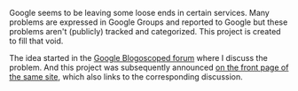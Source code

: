 Google seems to be leaving some loose ends in certain services. Many problems are expressed in Google Groups and reported to Google but these problems aren't (publicly) tracked and categorized. This project is created to fill that void.

The idea started in the [Google Blogoscoped forum](http://blog.outer-court.com/forum/77995.html) where I discuss the problem. And this project was subsequently announced [on the front page of the same site](http://blog.outer-court.com/archive/2006-12-19.html#n51), which also links to the corresponding discussion.